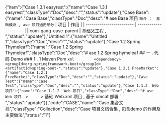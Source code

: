 {"item":{"Case 1.3.1 easyrest":{"name":"Case 1.3.1 easyrest","classType":"Doc","desc":"","status":"update"},"Case Base":{"name":"Case Base","classType":"Doc","desc":"# ase Base 项目  ``` 简介 ：　基础模块 , ase 项目通用部分 ```    | 项目                     | 作用                  | | ------------------------ | --------------------- | | com-gang-case-parent     | 基础父工程 , ","status":"update"},"Untitled 1":{"name":"Untitled 1","classType":"Doc","desc":"","status":"update"},"Case 1.2  Spring Thymeleaf":{"name":"Case 1.2  Spring Thymeleaf","classType":"Doc","desc":"# ase 1.2  Spring hymeleaf  ## 一 . 代码 Demo    ### 1 . 1 Maven Pom  ```xml         <dependency>             <groupId>org.springframework.boot</groupId>             <artifactId>spring-boot-","status":"update"},"Case 1.2.1 FreeMarket":{"name":"Case 1.2.1 FreeMarket","classType":"Doc","desc":"","status":"update"},"Case Test":{"name":"Case Test","classType":"Doc","desc":"","status":"update"},"Case 1.1.2  Web 项目":{"name":"Case 1.1.2  Web 项目","classType":"Doc","desc":"# ase Web 项目  >     ``` > 基础 Web.xml 项目 , 基于 omcat 部署 ```  ","status":"update"}},"code":"CASE","name":"Case 集合文档","classType":"Collection","desc":"Case 项目文档合集 , 包含demo 的作用及主要做法","status":"1"}